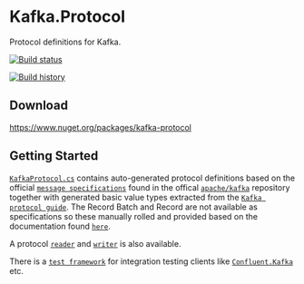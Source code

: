# Kafka.Protocol
Protocol definitions for Kafka.

[![Build status](https://ci.appveyor.com/api/projects/status/2grcq7xl5c4iswq8?svg=true)](https://ci.appveyor.com/project/Fresa/kafka-protocol)

[![Build history](https://buildstats.info/appveyor/chart/Fresa/kafka-protocol)](https://ci.appveyor.com/project/Fresa/kafka-protocol/history)

## Download
https://www.nuget.org/packages/kafka-protocol

## Getting Started
[`KafkaProtocol.cs`](https://github.com/Fresa/Kafka.Protocol/blob/master/Kafka.Protocol/KafkaProtocol.cs) contains auto-generated protocol definitions based on the official [`message specifications`](https://github.com/apache/kafka/tree/trunk/clients/src/main/resources/common/message) found in the offical [`apache/kafka`](https://github.com/apache/kafka) repository together with generated basic value types extracted from the [`Kafka protocol guide`](http://kafka.apache.org/protocol.html). The Record Batch and Record are not available as specifications so these manually rolled and provided based on the documentation found [`here`](http://kafka.apache.org/documentation/#recordbatch).

A protocol [`reader`](https://github.com/Fresa/Kafka.Protocol/blob/master/Kafka.Protocol/KafkaReader.cs) and [`writer`](https://github.com/Fresa/Kafka.Protocol/blob/master/Kafka.Protocol/KafkaWriter.cs) is also available.

There is a [`test framework`](https://github.com/Fresa/Kafka.TestFramework) for integration testing clients like [`Confluent.Kafka`](https://github.com/confluentinc/confluent-kafka-dotnet) etc.